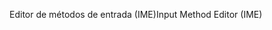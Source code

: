 <span data-ttu-id="29851-101">Editor de métodos de entrada (IME)</span><span class="sxs-lookup"><span data-stu-id="29851-101">Input Method Editor (IME)</span></span>